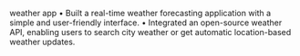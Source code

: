 weather app 
• Built a real-time weather forecasting application with a simple and user-friendly interface.
• Integrated an open-source weather API, enabling users to search city weather or get automatic location-based weather updates.
